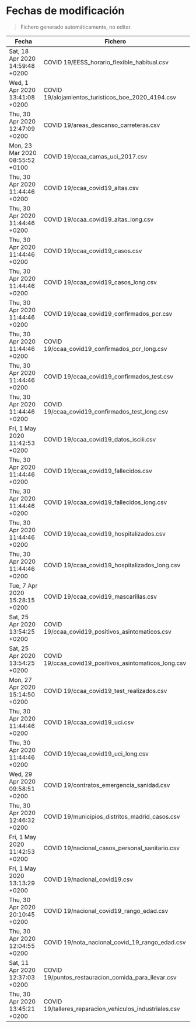 # Fechas de modificación

> Fichero generado automáticamente, no editar.

| Fecha                           | Fichero                  |
|---------------------------------|--------------------------|
| Sat, 18 Apr 2020 14:59:48 +0200  | COVID 19/EESS_horario_flexible_habitual.csv |
| Wed, 1 Apr 2020 13:41:08 +0200  | COVID 19/alojamientos_turisticos_boe_2020_4194.csv |
| Thu, 30 Apr 2020 12:47:09 +0200  | COVID 19/areas_descanso_carreteras.csv |
| Mon, 23 Mar 2020 08:55:52 +0100  | COVID 19/ccaa_camas_uci_2017.csv |
| Thu, 30 Apr 2020 11:44:46 +0200  | COVID 19/ccaa_covid19_altas.csv |
| Thu, 30 Apr 2020 11:44:46 +0200  | COVID 19/ccaa_covid19_altas_long.csv |
| Thu, 30 Apr 2020 11:44:46 +0200  | COVID 19/ccaa_covid19_casos.csv |
| Thu, 30 Apr 2020 11:44:46 +0200  | COVID 19/ccaa_covid19_casos_long.csv |
| Thu, 30 Apr 2020 11:44:46 +0200  | COVID 19/ccaa_covid19_confirmados_pcr.csv |
| Thu, 30 Apr 2020 11:44:46 +0200  | COVID 19/ccaa_covid19_confirmados_pcr_long.csv |
| Thu, 30 Apr 2020 11:44:46 +0200  | COVID 19/ccaa_covid19_confirmados_test.csv |
| Thu, 30 Apr 2020 11:44:46 +0200  | COVID 19/ccaa_covid19_confirmados_test_long.csv |
| Fri, 1 May 2020 11:42:53 +0200  | COVID 19/ccaa_covid19_datos_isciii.csv |
| Thu, 30 Apr 2020 11:44:46 +0200  | COVID 19/ccaa_covid19_fallecidos.csv |
| Thu, 30 Apr 2020 11:44:46 +0200  | COVID 19/ccaa_covid19_fallecidos_long.csv |
| Thu, 30 Apr 2020 11:44:46 +0200  | COVID 19/ccaa_covid19_hospitalizados.csv |
| Thu, 30 Apr 2020 11:44:46 +0200  | COVID 19/ccaa_covid19_hospitalizados_long.csv |
| Tue, 7 Apr 2020 15:28:15 +0200  | COVID 19/ccaa_covid19_mascarillas.csv |
| Sat, 25 Apr 2020 13:54:25 +0200  | COVID 19/ccaa_covid19_positivos_asintomaticos.csv |
| Sat, 25 Apr 2020 13:54:25 +0200  | COVID 19/ccaa_covid19_positivos_asintomaticos_long.csv |
| Mon, 27 Apr 2020 15:14:50 +0200  | COVID 19/ccaa_covid19_test_realizados.csv |
| Thu, 30 Apr 2020 11:44:46 +0200  | COVID 19/ccaa_covid19_uci.csv |
| Thu, 30 Apr 2020 11:44:46 +0200  | COVID 19/ccaa_covid19_uci_long.csv |
| Wed, 29 Apr 2020 09:58:51 +0200  | COVID 19/contratos_emergencia_sanidad.csv |
| Thu, 30 Apr 2020 12:46:32 +0200  | COVID 19/municipios_distritos_madrid_casos.csv |
| Fri, 1 May 2020 11:42:53 +0200  | COVID 19/nacional_casos_personal_sanitario.csv |
| Fri, 1 May 2020 13:13:29 +0200  | COVID 19/nacional_covid19.csv |
| Thu, 30 Apr 2020 20:10:45 +0200  | COVID 19/nacional_covid19_rango_edad.csv |
| Thu, 30 Apr 2020 12:04:55 +0200  | COVID 19/nota_nacional_covid_19_rango_edad.csv |
| Sat, 11 Apr 2020 12:37:03 +0200  | COVID 19/puntos_restauracion_comida_para_llevar.csv |
| Thu, 30 Apr 2020 13:45:21 +0200  | COVID 19/talleres_reparacion_vehiculos_industriales.csv |
